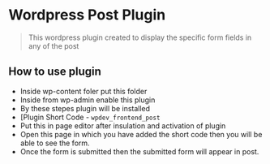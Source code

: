 # Wordpress Post Plugin
> This wordpress plugin created to display the specific form fields in any of the post
> 
## How to use plugin
- Inside wp-content foler put this folder
- Inside from wp-admin enable this plugin
- By these stepes plugin will be installed
- [Plugin Short Code - `wpdev_frontend_post`
- Put this in page editor after insulation and activation of plugin
- Open this page in which you have added the short code then you will be able to see the form.
- Once the form is submitted then the submitted form will appear in post.

